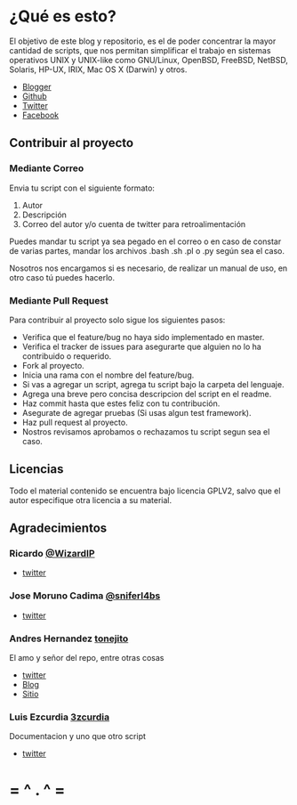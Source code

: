 # ¿Qué es esto?

El objetivo de este blog y repositorio, es el de poder concentrar la mayor cantidad de 
scripts, que nos permitan simplificar el trabajo en sistemas operativos
UNIX y UNIX-like como GNU/Linux, OpenBSD, FreeBSD, NetBSD, Solaris, 
HP-UX, IRIX, Mac OS X (Darwin) y otros.

* [Blogger](http://GeekScripting.blogspot.com:80/)
* [Github](https://github.com:443/tonejito/GeekScripting/)
* [Twitter](http://twitter.com:80/#!/GeekScripting)
* [Facebook](http://www.facebook.com:80/pages/Geek-Scripting/311745805555991)

## Contribuir al proyecto

### Mediante Correo

Envia tu script con el siguiente formato:

1. Autor
2. Descripción
3. Correo del autor y/o cuenta de twitter para retroalimentación

Puedes mandar tu script ya sea pegado en el correo o en caso de constar de varias partes, mandar los archivos .bash .sh .pl o .py según sea el caso.

Nosotros nos encargamos si es necesario, de realizar un manual de uso, en otro caso tú puedes hacerlo.

### Mediante Pull Request
Para contribuir al proyecto solo sigue los siguientes pasos:

* Verifica que el feature/bug no haya sido implementado en master.
* Verifica el tracker de issues para asegurarte que alguien no lo ha contribuido o requerido.
* Fork al proyecto.
* Inicia una rama con el nombre del feature/bug.
* Si vas a agregar un script, agrega tu script bajo la carpeta del lenguaje.
* Agrega una breve pero concisa descripcion del script en el readme.
* Haz commit hasta que estes feliz con tu contribución.
* Asegurate de agregar pruebas (Si usas algun test framework).
* Haz pull request al proyecto.
* Nostros revisamos aprobamos o rechazamos tu script segun sea el caso.

## Licencias
Todo el material contenido se encuentra bajo licencia GPLV2, salvo que el autor especifique otra licencia a su material.

## Agradecimientos

### Ricardo **[@WizardIP](http://twitter.com/#!/WizardIP)**

*   [twitter](http://twitter.com/#!/WizardIP)

### Jose Moruno Cadima **[@sniferl4bs](http://twitter.com/#!/sniferl4bs)**

*   [twitter](http://twitter.com/#!/sniferl4bs)

### Andres Hernandez **[tonejito](https://github.com/tonejito)**
El amo y señor del repo, entre otras cosas

*   [twitter](http://twitter.com/#!/Tonejito)
*	[Blog](http://tonejito.blogspot.com/)
*	[Sitio](http://info.tonejito.info/)


### Luis Ezcurdia **[3zcurdia](http://github.com/3zcurdia)**
Documentacion y uno que otro script

*  [twitter](http://twitter.com/#!/3zcurdia)

#	= ^ . ^ =
